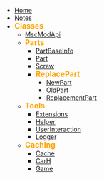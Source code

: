 * [Home](/)
* [Notes](notes.md)
* <aaa style="color: orange; font-size: larger; font-weight: bolder">Classes</aaa>
    * [MscModApi](class-documentation/MscModApi.md "Classes/MscModApi")
    * <aaa style="color: orange; font-size: larger; font-weight: bolder">Parts</aaa>
        * [PartBaseInfo](class-documentation/Parts/PartBaseInfo.md "Classes/Parts")
        * [Part](class-documentation/Parts/Part.md "Classes/Parts")
        * [Screw](class-documentation/Parts/Screw.md "Classes/Parts")
        * <aaa style="color: orange; font-size: larger; font-weight: bolder">ReplacePart</aaa>
            * [NewPart](class-documentation/Parts/ReplacePart/NewPart.md "Classes/Parts/ReplacePart")
            * [OldPart](class-documentation/Parts/ReplacePart/OldPart.md "Classes/Parts/ReplacePart")
            * [ReplacementPart](class-documentation/Parts/ReplacePart/ReplacementPart.md "Classes/ReplacePart")
    * <aaa style="color: orange; font-size: larger; font-weight: bolder">Tools</aaa>
        * [Extensions](class-documentation/Tools/Extensions.md "Classes/Tools/Extensions")
        * [Helper](class-documentation/Tools/Helper.md "Classes/Tools/Helper")
        * [UserInteraction](class-documentation/Tools/UserInteraction.md "Classes/Tools/UserInteraction")
        * [Logger](class-documentation/Tools/Logger.md "Classes/Tools/Logger")
    * <aaa style="color: orange; font-size: larger; font-weight: bolder">Caching</aaa>
        * [Cache](class-documentation/Caching/Cache.md "Classes/Caching/Cache")
        * [CarH](class-documentation/Caching/CarH.md "Classes/Caching/CarH")
        * [Game](class-documentation/Caching/Game.md "Classes/Caching/Game")